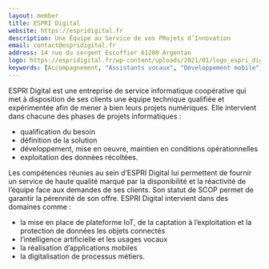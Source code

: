 ```yaml
---
layout: member
title: ESPRI Digital
website: https://espridigital.fr
description: Une Équipe au Service de vos PRojets d’Innovation
email: contact@espridigital.fr
address: 14 rue du sergent Escoffier 61200 Argentan
logo: https://espridigital.fr/wp-content/uploads/2021/01/logo_espri_digital_white_reduit-1-495x400-1.png
keywords: [Accompagnement, "Assistants vocaux", "Développement mobile", "Développement web", Digitalisation, Disponibilité, Innovation]
---
```

ESPRI Digital est une entreprise de service informatique coopérative qui met à disposition de ses clients une équipe technique qualifiée et expérimentée afin de mener à bien leurs projets numériques. Elle intervient dans chacune des phases de projets informatiques :
- qualification du besoin
- définition de la solution
- développement, mise en oeuvre, maintien en conditions opérationnelles
- exploitation des données récoltées.

Les compétences réunies au sein d’ESPRI Digital lui permettent de fournir un service de haute qualité marqué par la disponibilité et la réactivité de l’équipe face aux demandes de ses clients. Son statut de SCOP permet de garantir la pérennité de son offre. ESPRI Digital intervient dans des domaines comme :
- la mise en place de plateforme IoT, de la captation à l’exploitation et la protection de données    les objets connectés
- l’intelligence artificielle et les usages vocaux
- la réalisation d’applications mobiles
- la digitalisation de processus métiers.

